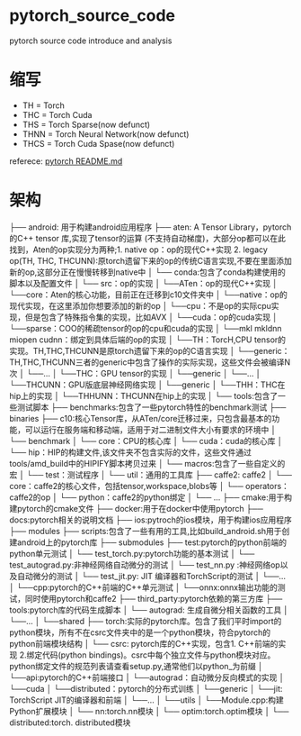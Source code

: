 # pytorch_source_code
pytorch source code introduce and analysis

# 缩写
- TH = Torch
- THC = Torch Cuda
- THS = Torch Sparse(now defunct)
- THNN = Torch Neural Network(now defunct)
- THCS = Torch Cuda Spase(now defunct)

referece: [pytorch README.md]()

# 架构

├── android: 用于构建android应用程序
├── aten: A Tensor Library，pytorch的C++ tensor 库,实现了tensor的运算 (不支持自动梯度)，大部分op都可以在此找到，Aten的op实现分为两种;1. native op：op的现代C++实现 2. legacy op(TH, THC, THCUNN):原torch遗留下来的op的传统C语言实现,不要在里面添加新的op,这部分正在慢慢转移到native中
│  └── conda:包含了conda构建使用的脚本以及配置文件
│  └── src：op的实现
│     └──ATen：op的现代C++实现
│       └──core：Aten的核心功能，目前正在迁移到c10文件夹中
│       └──native：op的现代实现，在这里添加你想要添加的新的op
│         └──cpu：不是op的实际cpu实现，但是包含了特殊指令集的实现，比如AVX
│         └──cuda：op的cuda实现
│         └──sparse：COO的稀疏tensor的op的cpu和cuda的实现
│         └──mkl mkldnn miopen cudnn：绑定到具体后端的op的实现
│     └──TH：TorcH,CPU tensor的实现。TH,THC,THCUNN是原torch遗留下来的op的C语言实现
│       └──generic：TH,THC,THCUNN三者的generic中包含了操作的实际实现，这些文件会被编译N次
│       └──…
│     └──THC：GPU tensor的实现
│       └──generic
│       └──…
│     └──THCUNN：GPU版底层神经网络实现
│       └──generic
│     └──THH：THC在hip上的实现
│     └──THHUNN：THCUNN在hip上的实现
│  └── tools:包含了一些测试脚本
├── benchmarks:包含了一些pytorch特性的benchmark测试
├── binaries
├── c10:核心Tensor库，从ATen/core迁移过来，只包含最基本的功能，可以运行在服务端和移动端，适用于对二进制文件大小有要求的环境中
│  └── benchmark
│  └── core：CPU的核心库
│  └── cuda：cuda的核心库
│  └── hip：HIP的构建文件,该文件夹不包含实际的文件，这些文件通过tools/amd_build中的HIPIFY脚本拷贝过来
│  └── macros:包含了一些自定义的宏
│  └── test：测试程序
│  └── util：通用的工具库
├── caffe2: caffe2
│  └── core：caffe2的核心文件，包括tensor,workspace,blobs等
│  └── operators：caffe2的op
│  └── python：caffe2的python绑定
│  └── …
├── cmake:用于构建pytorch的cmake文件
├── docker:用于在docker中使用pytorch
├── docs:pytorch相关的说明文档
├── ios:pytroch的ios模块，用于构建ios应用程序
├── modules
├── scripts:包含了一些有用的工具,比如build_android.sh用于创建android上的pytorch库
├── submodules
├── test:pytorch的python前端的python单元测试
│  └── test_torch.py:pytorch功能的基本测试
│  └── test_autograd.py:非神经网络自动微分的测试
│  └── test_nn.py :神经网络op以及自动微分的测试
│  └── test_jit.py: JIT 编译器和TorchScript的测试
│  └──…
│  └──cpp:pytorch的C++前端的C++单元测试
│  └──onnx:onnx输出功能的测试，同时使用pytorch和caffe2
├── third_party:pytorch依赖的第三方库
├── tools:pytorch库的代码生成脚本
│  └── autograd: 生成自微分相关函数的工具
│  └──…
│  └──shared
├── torch:实际的pytorch库。包含了我们平时import的python模块，所有不在csrc文件夹中的是一个python模块，符合pytorch的python前端模块结构
│  └── csrc: pytorch库的C++实现，包含1. C++前端的实现 2.绑定代码(python bindings)。csrc中每个独立文件与python模块对应。python绑定文件的规范列表请查看setup.py,通常他们以python_为前缀
│     └──api:pytorch的C++前端接口
│     └──autograd：自动微分反向模式的实现
│     └──cuda
│     └──distributed：pytorch的分布式训练
│     └──generic
│     └──jit: TorchScript JIT的编译器和前端
│     └──…
│     └──utils
│     └──Module.cpp:构建Python扩展模块
│  └── nn:torch.nn模块
│  └── optim:torch.optim模块
│  └── distributed:torch. distributed模块
